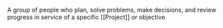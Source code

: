 A group of people who plan, solve problems, make decisions, and review progress in service of a specific [[Project]] or objective.